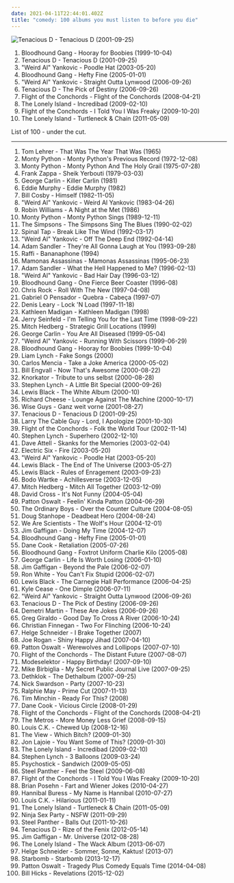 ```yaml
---
date: 2021-04-11T22:44:01.402Z
title: "comedy: 100 albums you must listen to before you die"
---
```

![Tenacious D - Tenacious D (2001-09-25)](http://coverartarchive.org/release/d1cc351e-add4-34ec-b411-4c52cb432727/13560319379-500.jpg "Tenacious D - Tenacious D (2001-09-25)")
<ol class="albums">
<li data-cover="http://coverartarchive.org/release/9cc4a6cf-e830-4971-abe9-1af4f17061e3/9628896082-500.jpg" data-tags="rock, alternative, alternative rock" role="button">Bloodhound Gang - Hooray for Boobies (1999-10-04)</li>
<li data-cover="http://coverartarchive.org/release/d1cc351e-add4-34ec-b411-4c52cb432727/13560319379-500.jpg" data-tags="rock, comedy" role="button">Tenacious D - Tenacious D (2001-09-25)</li>
<li data-cover="http://coverartarchive.org/release/79f3d75d-40d6-3aea-8167-06f5459fc2bb/14985678964-500.jpg" data-tags="comedy" role="button">"Weird Al" Yankovic - Poodle Hat (2003-05-20)</li>
<li data-cover="https://img.discogs.com/p8_cLCOZTh4qyzbyLYxSmBIJSRs=/fit-in/250x250/filters:strip_icc():format(jpeg):mode_rgb():quality(90)/discogs-images/R-2351207-1278866751.jpeg.jpg" data-tags="alternative, rock, comedy" role="button">Bloodhound Gang - Hefty Fine (2005-01-01)</li>
<li data-cover="http://coverartarchive.org/release/838aecec-8a2c-43fd-8036-9016f8d78aa0/5121395588-500.jpg" data-tags="comedy" role="button">"Weird Al" Yankovic - Straight Outta Lynwood (2006-09-26)</li>
<li data-cover="http://coverartarchive.org/release/b601a51c-fd3b-41cd-9d78-29efde7a3ffa/3160865970-500.jpg" data-tags="rock, comedy" role="button">Tenacious D - The Pick of Destiny (2006-09-26)</li>
<li data-cover="https://via.placeholder.com/450" data-tags="comedy" role="button">Flight of the Conchords - Flight of the Conchords (2008-04-21)</li>
<li data-cover="http://coverartarchive.org/release/e74d81e5-7e35-4566-9722-aeb9a796beae/9813552225-500.jpg" data-tags="comedy" role="button">The Lonely Island - Incredibad (2009-02-10)</li>
<li data-cover="http://coverartarchive.org/release/8eaad0e2-0905-469c-8b81-2f207e9137a0/4676356474-500.jpg" data-tags="comedy" role="button">Flight of the Conchords - I Told You I Was Freaky (2009-10-20)</li>
<li data-cover="http://coverartarchive.org/release/ca702568-c353-44f4-86e8-9fc3b5b1f104/10964780293-500.jpg" data-tags="comedy" role="button">The Lonely Island - Turtleneck & Chain (2011-05-09)</li>
</ol>
List of 100 - under the cut.
<!-- more -->

_________________

<ol class="albums">
<li data-cover="http://coverartarchive.org/release/b9e76f86-e868-3817-ab2b-133a71d330c6/27475468077-500.jpg" data-tags="comedy" role="button">
Tom Lehrer - That Was The Year That Was (1965)
</li>
<li data-cover="https://img.discogs.com/UiGwLpmsYId3ZnagQfyTLLABCUI=/fit-in/500x500/filters:strip_icc():format(jpeg):mode_rgb():quality(90)/discogs-images/R-5875285-1405112043-9513.jpeg.jpg" data-tags="comedy" role="button">
Monty Python - Monty Python's Previous Record (1972-12-08)
</li>
<li data-cover="https://via.placeholder.com/450" data-tags="soundtrack, comedy, monty python" role="button">
Monty Python - Monty Python And The Holy Grail (1975-07-28)
</li>
<li data-cover="http://coverartarchive.org/release/e673b9fa-1126-4094-9343-8c8aaa28e88a/26394283472-500.jpg" data-tags="rock" role="button">
Frank Zappa - Sheik Yerbouti (1979-03-03)
</li>
<li data-cover="https://img.discogs.com/3dZyLnwxjgWOCcwzGsXQ8ztVpuE=/fit-in/600x596/filters:strip_icc():format(jpeg):mode_rgb():quality(90)/discogs-images/R-4263175-1360083590-4766.jpeg.jpg" data-tags="comedy" role="button">
George Carlin - Killer Carlin (1981)
</li>
<li data-cover="https://img.discogs.com/pS_tlTcCbqc5suQF0HKMzIw0m_8=/fit-in/240x240/filters:strip_icc():format(jpeg):mode_rgb():quality(90)/discogs-images/R-705273-1152483199.jpeg.jpg" data-tags="comedy" role="button">
Eddie Murphy - Eddie Murphy (1982)
</li>
<li data-cover="https://via.placeholder.com/450" data-tags="comedy" role="button">
Bill Cosby - Himself (1982-11-05)
</li>
<li data-cover="https://via.placeholder.com/450" data-tags="comedy" role="button">
"Weird Al" Yankovic - Weird Al Yankovic (1983-04-26)
</li>
<li data-cover="https://via.placeholder.com/450" data-tags="comedy, stand-up" role="button">
Robin Williams - A Night at the Met (1986)
</li>
<li data-cover="https://img.discogs.com/rvhYpR9vwuSGNUzpIVRNdG58sS8=/fit-in/600x600/filters:strip_icc():format(jpeg):mode_rgb():quality(90)/discogs-images/R-600834-1183286497.jpeg.jpg" data-tags="comedy" role="button">
Monty Python - Monty Python Sings (1989-12-11)
</li>
<li data-cover="https://img.discogs.com/nKvU-PeqCLF6Ny4VCySeMfLEsxg=/fit-in/600x597/filters:strip_icc():format(jpeg):mode_rgb():quality(90)/discogs-images/R-972997-1185325725.jpeg.jpg" data-tags="comedy, soundtrack, blues" role="button">
The Simpsons - The Simpsons Sing The Blues (1990-02-02)
</li>
<li data-cover="https://img.discogs.com/stBYKRz1YquMsfSLKdc3AEMFlNI=/fit-in/500x498/filters:strip_icc():format(jpeg):mode_rgb():quality(90)/discogs-images/R-1848755-1300924789.jpeg.jpg" data-tags="comedy" role="button">
Spinal Tap - Break Like The Wind (1992-03-17)
</li>
<li data-cover="http://coverartarchive.org/release/9a649759-c3af-48ae-8e52-e159965eb262/6290570162-500.jpg" data-tags="comedy" role="button">
"Weird Al" Yankovic - Off The Deep End (1992-04-14)
</li>
<li data-cover="http://coverartarchive.org/release/55f73dc4-aecd-4d61-ac11-9091eb67bc41/11196133071-500.jpg" data-tags="comedy" role="button">
Adam Sandler - They're All Gonna Laugh at You (1993-09-28)
</li>
<li data-cover="http://coverartarchive.org/release/6318d3f5-3641-4009-b084-cfa1878dc0d2/9885679918-500.jpg" data-tags="metal, canadian, comedy, humour, humor, childrens, lolcore" role="button">
Raffi - Bananaphone (1994)
</li>
<li data-cover="http://coverartarchive.org/release/9afdbf41-9cfb-4318-9bab-0d67c5973958/18297764373-500.jpg" data-tags="mamonas assassinas, brazilian, rock, 90s" role="button">
Mamonas Assassinas - Mamonas Assassinas (1995-06-23)
</li>
<li data-cover="http://coverartarchive.org/release/e5abdef9-36e7-321d-90c8-29e6faacb9e8/19260323889-500.jpg" data-tags="rock, comedy" role="button">
Adam Sandler - What the Hell Happened to Me? (1996-02-13)
</li>
<li data-cover="https://img.discogs.com/swEDQCs15fjf3ycN6QzfkM_75ck=/fit-in/600x949/filters:strip_icc():format(jpeg):mode_rgb():quality(90)/discogs-images/R-2886270-1561646532-5798.jpeg.jpg" data-tags="comedy" role="button">
"Weird Al" Yankovic - Bad Hair Day (1996-03-12)
</li>
<li data-cover="https://img.discogs.com/8nkM00XOwCfXgXcNbAIWfFLPDIU=/fit-in/599x503/filters:strip_icc():format(jpeg):mode_rgb():quality(90)/discogs-images/R-3798511-1349549053-9234.jpeg.jpg" data-tags="alternative rock, rock, alternative" role="button">
Bloodhound Gang - One Fierce Beer Coaster (1996-08)
</li>
<li data-cover="http://coverartarchive.org/release/b1a3ba8e-5e3e-4d93-97e7-728b985c9624/10806329522-500.jpg" data-tags="spoken word, comedy, humor, funny, stand-up, standup, comedian, stand up, stand-up comedy, standup comedy, stand up comedy, snl, comedy central, saturday night live, huggy, allmusicr, allmusicc, getthisalbum" role="button">
Chris Rock - Roll With The New (1997-04-08)
</li>
<li data-cover="http://coverartarchive.org/release/0202e76d-5859-4e4d-b26e-7ea828ca0962/5459181140-500.jpg" data-tags="hip hop, political, comedy, brazilian, parody, pop rap, sarcastic, conscious hip hop, pagode, comedy rap" role="button">
Gabriel O Pensador - Quebra - Cabeça (1997-07)
</li>
<li data-cover="http://coverartarchive.org/release/0052d858-ec26-48cd-bc52-0ddd9dd275fb/24397212007-500.jpg" data-tags="comedy, humor" role="button">
Denis Leary - Lock 'N Load (1997-11-18)
</li>
<li data-cover="https://img.discogs.com/frP3Kx_uq72aDuY3pTrR6_DyIfk=/fit-in/600x589/filters:strip_icc():format(jpeg):mode_rgb():quality(90)/discogs-images/R-14631416-1578539272-6840.jpeg.jpg" data-tags="comedy" role="button">
Kathleen Madigan - Kathleen Madigan (1998)
</li>
<li data-cover="http://coverartarchive.org/release/3a860bab-cacf-4809-bb8c-7cdb5a8e4c08/3772985033-500.jpg" data-tags="comedy, stand up, stand-up comedy" role="button">
Jerry Seinfeld - I'm Telling You for the Last Time (1998-09-22)
</li>
<li data-cover="http://coverartarchive.org/release/7a362876-84a2-4e96-b941-a1d1dd118445/16203893118-500.jpg" data-tags="comedy" role="button">
Mitch Hedberg - Strategic Grill Locations (1999)
</li>
<li data-cover="http://coverartarchive.org/release/411fd137-4e9e-4b86-b81f-79d3a11bb1a9/19883974746-500.jpg" data-tags="comedy" role="button">
George Carlin - You Are All Diseased (1999-05-04)
</li>
<li data-cover="http://coverartarchive.org/release/3179b51f-fb47-35f7-8739-bc4c5a1c488f/2916747119-500.jpg" data-tags="comedy" role="button">
"Weird Al" Yankovic - Running With Scissors (1999-06-29)
</li>
<li data-cover="http://coverartarchive.org/release/9cc4a6cf-e830-4971-abe9-1af4f17061e3/9628896082-500.jpg" data-tags="rock, alternative, alternative rock" role="button">
Bloodhound Gang - Hooray for Boobies (1999-10-04)
</li>
<li data-cover="http://coverartarchive.org/release/a9ba5fb9-c0b1-4ba3-9531-bba2c561aab6/22805664465-500.jpg" data-tags="comedy" role="button">
Liam Lynch - Fake Songs (2000)
</li>
<li data-cover="https://via.placeholder.com/450" data-tags="spoken word, comedy, humour, humor, funny, stand-up, standup, comedian, stand up, stand-up comedy, standup comedy, stand up comedy, comedy central, take a joke amercia, tell the truth, allmusicm, allmusicc" role="button">
Carlos Mencia - Take a Joke America (2000-05-02)
</li>
<li data-cover="https://via.placeholder.com/450" data-tags="comedy, stand-up" role="button">
Bill Engvall - Now That's Awesome (2000-08-22)
</li>
<li data-cover="https://img.discogs.com/WlY6RcBtAclXLRjwmdBWwT4TrYg=/fit-in/600x600/filters:strip_icc():format(jpeg):mode_rgb():quality(90)/discogs-images/R-1025013-1213235451.jpeg.jpg" data-tags="metal, rock, comedy, industrial metal, fun metal, knorkator" role="button">
Knorkator - Tribute to uns selbst (2000-08-28)
</li>
<li data-cover="https://via.placeholder.com/450" data-tags="comedy" role="button">
Stephen Lynch - A Little Bit Special (2000-09-26)
</li>
<li data-cover="https://img.discogs.com/CIHOyN5N6KnKszHoiMGPa5PRjx4=/fit-in/600x591/filters:strip_icc():format(jpeg):mode_rgb():quality(90)/discogs-images/R-1349670-1496452153-7809.jpeg.jpg" data-tags="comedy, stand-up" role="button">
Lewis Black - The White Album (2000-10)
</li>
<li data-cover="http://coverartarchive.org/release/4fecbf14-179d-41fb-9a39-7eb44a4c4634/15556280068-500.jpg" data-tags="lounge" role="button">
Richard Cheese - Lounge Against The Machine (2000-10-17)
</li>
<li data-cover="http://coverartarchive.org/release/2748414e-5f9d-470b-b748-9f98e6f51581/22141635600-500.jpg" data-tags="deutsch, comedy, german, a capella" role="button">
Wise Guys - Ganz weit vorne (2001-08-27)
</li>
<li data-cover="http://coverartarchive.org/release/d1cc351e-add4-34ec-b411-4c52cb432727/13560319379-500.jpg" data-tags="rock, comedy" role="button">
Tenacious D - Tenacious D (2001-09-25)
</li>
<li data-cover="http://coverartarchive.org/release/4e77478b-eeca-4fdc-9b44-a213a6b64acf/4656660822-500.jpg" data-tags="spoken word, comedy, humour, humor, funny, stand-up, standup, comedian, stand up, stand-up comedy, standup comedy, stand up comedy, comedy central, blue collar, blue collar comedy, funny album covers, blue collar comedy tour, allmusicl" role="button">
Larry The Cable Guy - Lord, I Apologize (2001-10-30)
</li>
<li data-cover="http://coverartarchive.org/release/41c58eb5-c31d-46ce-9fda-dffc2c35cf75/13632205461-500.jpg" data-tags="comedy" role="button">
Flight of the Conchords - Folk the World Tour (2002-11-14)
</li>
<li data-cover="https://via.placeholder.com/450" data-tags="comedy" role="button">
Stephen Lynch - Superhero (2002-12-10)
</li>
<li data-cover="http://coverartarchive.org/release/d69eb24f-b9aa-4683-8c69-d29d5fd8e5a9/9436016741-500.jpg" data-tags="comedy, stand-up" role="button">
Dave Attell - Skanks for the Memories (2003-02-04)
</li>
<li data-cover="https://img.discogs.com/eMQQeWN88L92aQyCEfAU2kIQNJk=/fit-in/528x534/filters:strip_icc():format(jpeg):mode_rgb():quality(90)/discogs-images/R-376779-1128950534.jpeg.jpg" data-tags="rock, indie, disco rock" role="button">
Electric Six - Fire (2003-05-20)
</li>
<li data-cover="http://coverartarchive.org/release/79f3d75d-40d6-3aea-8167-06f5459fc2bb/14985678964-500.jpg" data-tags="comedy" role="button">
"Weird Al" Yankovic - Poodle Hat (2003-05-20)
</li>
<li data-cover="http://coverartarchive.org/release/7d3e58ba-633c-4314-af46-49402436ea1f/15800453103-500.jpg" data-tags="comedy" role="button">
Lewis Black - The End of The Universe (2003-05-27)
</li>
<li data-cover="http://coverartarchive.org/release/3f98da90-6f32-4f17-986c-a5b0d3aeada5/15055776877-500.jpg" data-tags="comedy, stand-up" role="button">
Lewis Black - Rules of Enragement (2003-09-23)
</li>
<li data-cover="http://coverartarchive.org/release/059b1891-02c9-4c79-acc0-e8008661bc94/27543867154-500.jpg" data-tags="comedy" role="button">
Bodo Wartke - Achillesverse (2003-12-05)
</li>
<li data-cover="http://coverartarchive.org/release/e01ccba2-048d-4eb0-8d89-514d6594f76b/27544488471-500.jpg" data-tags="comedy" role="button">
Mitch Hedberg - Mitch All Together (2003-12-09)
</li>
<li data-cover="https://via.placeholder.com/450" data-tags="comedy" role="button">
David Cross - It's Not Funny (2004-05-04)
</li>
<li data-cover="https://via.placeholder.com/450" data-tags="comedy, stand-up, fantastic comedy albums" role="button">
Patton Oswalt - Feelin' Kinda Patton (2004-06-29)
</li>
<li data-cover="http://coverartarchive.org/release/03902c46-d06b-452b-b76b-889982f0a166/25695956075-500.jpg" data-tags="indie, british, punk, alternative, post-punk" role="button">
The Ordinary Boys - Over the Counter Culture (2004-08-05)
</li>
<li data-cover="https://img.discogs.com/XnUewdi7XoLT440N7-CN5-H54p8=/fit-in/352x497/filters:strip_icc():format(jpeg):mode_rgb():quality(90)/discogs-images/R-2870415-1304911919.jpeg.jpg" data-tags="comedy, stand-up" role="button">
Doug Stanhope - Deadbeat Hero (2004-08-24)
</li>
<li data-cover="http://coverartarchive.org/release/6e5adb4d-68a8-493d-be9c-095286bab959/2981060202-500.jpg" data-tags="indie rock" role="button">
We Are Scientists - The Wolf's Hour (2004-12-01)
</li>
<li data-cover="http://coverartarchive.org/release/a5226cf6-cefe-4017-b2b5-4976c32d7a9a/9436020974-500.jpg" data-tags="comedy, stand-up" role="button">
Jim Gaffigan - Doing My Time (2004-12-07)
</li>
<li data-cover="https://img.discogs.com/p8_cLCOZTh4qyzbyLYxSmBIJSRs=/fit-in/250x250/filters:strip_icc():format(jpeg):mode_rgb():quality(90)/discogs-images/R-2351207-1278866751.jpeg.jpg" data-tags="alternative, rock, comedy" role="button">
Bloodhound Gang - Hefty Fine (2005-01-01)
</li>
<li data-cover="http://coverartarchive.org/release/f0b0e961-6a14-4538-99d4-a10ad29017f5/8093681591-500.jpg" data-tags="comedy" role="button">
Dane Cook - Retaliation (2005-07-26)
</li>
<li data-cover="http://coverartarchive.org/release/955b3795-9ece-4519-9652-ea879620b27f/13009776511-500.jpg" data-tags="comedy" role="button">
Bloodhound Gang - Foxtrot Uniform Charlie Kilo (2005-08)
</li>
<li data-cover="http://coverartarchive.org/release/28c2eb88-5e7f-45fb-8bd5-a47715384979/25413545820-500.jpg" data-tags="comedy" role="button">
George Carlin - Life Is Worth Losing (2006-01-10)
</li>
<li data-cover="https://img.discogs.com/wdxEs4AJXp867Jakhzj0RlL5FN4=/fit-in/600x531/filters:strip_icc():format(jpeg):mode_rgb():quality(90)/discogs-images/R-670428-1495594011-3480.jpeg.jpg" data-tags="comedy" role="button">
Jim Gaffigan - Beyond the Pale (2006-02-07)
</li>
<li data-cover="https://img.discogs.com/uIX58kDKC91WZIRaB9wOOUc2GZs=/fit-in/420x593/filters:strip_icc():format(jpeg):mode_rgb():quality(90)/discogs-images/R-2161664-1267481590.jpeg.jpg" data-tags="comedy, stand-up" role="button">
Ron White - You Can't Fix Stupid (2006-02-07)
</li>
<li data-cover="https://via.placeholder.com/450" data-tags="comedy" role="button">
Lewis Black - The Carnegie Hall Performance (2006-04-25)
</li>
<li data-cover="https://via.placeholder.com/450" data-tags="stand-up" role="button">
Kyle Cease - One Dimple (2006-07-11)
</li>
<li data-cover="http://coverartarchive.org/release/838aecec-8a2c-43fd-8036-9016f8d78aa0/5121395588-500.jpg" data-tags="comedy" role="button">
"Weird Al" Yankovic - Straight Outta Lynwood (2006-09-26)
</li>
<li data-cover="http://coverartarchive.org/release/b601a51c-fd3b-41cd-9d78-29efde7a3ffa/3160865970-500.jpg" data-tags="rock, comedy" role="button">
Tenacious D - The Pick of Destiny (2006-09-26)
</li>
<li data-cover="https://via.placeholder.com/450" data-tags="comedy, funny, stand-up" role="button">
Demetri Martin - These Are Jokes (2006-09-26)
</li>
<li data-cover="https://via.placeholder.com/450" data-tags="stand-up" role="button">
Greg Giraldo - Good Day To Cross A River (2006-10-24)
</li>
<li data-cover="https://via.placeholder.com/450" data-tags="stand-up" role="button">
Christian Finnegan - Two For Flinching (2006-10-24)
</li>
<li data-cover="http://coverartarchive.org/release/1a2091d2-70eb-4464-8a32-67488a85a312/19499347108-500.jpg" data-tags="jazz, comedy, helge schneider" role="button">
Helge Schneider - I Brake Together (2007)
</li>
<li data-cover="https://via.placeholder.com/450" data-tags="spoken word, comedy, stand-up" role="button">
Joe Rogan - Shiny Happy Jihad (2007-04-10)
</li>
<li data-cover="http://coverartarchive.org/release/f843ed4f-8e8a-41c3-8555-e01a1ecf2eb0/27544898643-500.jpg" data-tags="comedy" role="button">
Patton Oswalt - Werewolves and Lollipops (2007-07-10)
</li>
<li data-cover="https://img.discogs.com/T8utANq8MXWCH5GNg-KJPuxJJ6A=/fit-in/600x599/filters:strip_icc():format(jpeg):mode_rgb():quality(90)/discogs-images/R-1056126-1536182769-7526.jpeg.jpg" data-tags="comedy, guitar-based digi-bongo acapella-rap-funk-comedy folk duo" role="button">
Flight of the Conchords - The Distant Future (2007-08-07)
</li>
<li data-cover="http://coverartarchive.org/release/33570167-89d3-4084-bb4c-8a90cd0926de/16068681602-500.jpg" data-tags="electronic, idm, fun" role="button">
Modeselektor - Happy Birthday! (2007-09-10)
</li>
<li data-cover="https://via.placeholder.com/450" data-tags="comedy, stand-up" role="button">
Mike Birbiglia - My Secret Public Journal Live (2007-09-25)
</li>
<li data-cover="http://coverartarchive.org/release/3ff4e6a8-52a9-49a5-b264-986a772fdddf/996842836-500.jpg" data-tags="melodic death metal, death metal, blacker than the blackest black times infinity" role="button">
Dethklok - The Dethalbum (2007-09-25)
</li>
<li data-cover="https://img.discogs.com/gYhHxjYIW6Y4L4Gzdjwc7ckLNfY=/fit-in/592x518/filters:strip_icc():format(jpeg):mode_rgb():quality(90)/discogs-images/R-1222978-1201816871.jpeg.jpg" data-tags="comedy" role="button">
Nick Swardson - Party (2007-10-23)
</li>
<li data-cover="https://via.placeholder.com/450" data-tags="spoken word, comedy, humour, humor, funny, stand-up, standup, comedian, stand up, stand-up comedy, standup comedy, stand up comedy, comedy central" role="button">
Ralphie May - Prime Cut (2007-11-13)
</li>
<li data-cover="https://img.discogs.com/Nm4QEI8gsQ6TfN4UTdRPhrIYoWM=/fit-in/600x534/filters:strip_icc():format(jpeg):mode_rgb():quality(90)/discogs-images/R-3901811-1348615000-3997.jpeg.jpg" data-tags="australian, piano, comedy" role="button">
Tim Minchin - Ready For This? (2008)
</li>
<li data-cover="http://coverartarchive.org/release/1b65338b-6702-40ca-93e2-d5fd71a0a495/9908959141-500.jpg" data-tags="comedy, standup comedy" role="button">
Dane Cook - Vicious Circle (2008-01-29)
</li>
<li data-cover="https://via.placeholder.com/450" data-tags="comedy" role="button">
Flight of the Conchords - Flight of the Conchords (2008-04-21)
</li>
<li data-cover="https://img.discogs.com/F6pugXgrfiEKktJos1EQvw3Hcz4=/fit-in/455x455/filters:strip_icc():format(jpeg):mode_rgb():quality(90)/discogs-images/R-2760183-1299792396.jpeg.jpg" data-tags="comedy, revival, sting, midgets, oasis, moaning, complaining, self-important, mor, out of tune, special, sexist, paul weller, libertines, cockney, hard-fi, misogynistic, pete doherty, can't sing, wannabes, landfill indie, self-righteous, hates women, pub-rock, capitalist, mockney, i might like this, tories, lad-rock, anti-feminist, blokey, post-oasis, epic-fail, arrogant singer, comercialist, tory boys, x factor hopefuls" role="button">
The Metros - More Money Less Grief (2008-09-15)
</li>
<li data-cover="https://via.placeholder.com/450" data-tags="comedy" role="button">
Louis C.K. - Chewed Up (2008-12-16)
</li>
<li data-cover="http://coverartarchive.org/release/82b09f52-6dd4-4513-bff7-80b267c9aa00/18830649233-500.jpg" data-tags="indie" role="button">
The View - Which Bitch? (2009-01-30)
</li>
<li data-cover="http://coverartarchive.org/release/8b63e036-f464-42af-8434-452a0aea9048/5096803494-500.jpg" data-tags="comedy" role="button">
Jon Lajoie - You Want Some of This? (2009-01-30)
</li>
<li data-cover="http://coverartarchive.org/release/e74d81e5-7e35-4566-9722-aeb9a796beae/9813552225-500.jpg" data-tags="comedy" role="button">
The Lonely Island - Incredibad (2009-02-10)
</li>
<li data-cover="https://via.placeholder.com/450" data-tags="comedy" role="button">
Stephen Lynch - 3 Balloons (2009-03-24)
</li>
<li data-cover="http://coverartarchive.org/release/3b27f072-53e1-41ca-88c3-c20788e19839/2924119522-500.jpg" data-tags="comedy, comedy metal, foodcore" role="button">
Psychostick - Sandwich (2009-05-05)
</li>
<li data-cover="http://coverartarchive.org/release/a14bb909-c0d7-4b5a-9d56-38682f035347/1075985212-500.jpg" data-tags="hair metal, glam metal, heavy metal" role="button">
Steel Panther - Feel the Steel (2009-06-08)
</li>
<li data-cover="http://coverartarchive.org/release/8eaad0e2-0905-469c-8b81-2f207e9137a0/4676356474-500.jpg" data-tags="comedy" role="button">
Flight of the Conchords - I Told You I Was Freaky (2009-10-20)
</li>
<li data-cover="http://coverartarchive.org/release/50bab0df-1762-49d2-b766-f6b20b63394c/3225570861-500.jpg" data-tags="metal, comedy, stand-up comedy, allmusicb, allmusicp" role="button">
Brian Posehn - Fart and Wiener Jokes (2010-04-27)
</li>
<li data-cover="http://coverartarchive.org/release/5f9c1e69-ea54-401c-9157-55366794af2a/7940878656-500.jpg" data-tags="comedy" role="button">
Hannibal Buress - My Name is Hannibal (2010-07-27)
</li>
<li data-cover="https://img.discogs.com/q3iRD8iwvFACY0RbVuAuSwgtIcc=/fit-in/596x819/filters:strip_icc():format(jpeg):mode_rgb():quality(90)/discogs-images/R-2646730-1294791839.jpeg.jpg" data-tags="comedy, wf" role="button">
Louis C.K. - Hilarious (2011-01-11)
</li>
<li data-cover="http://coverartarchive.org/release/ca702568-c353-44f4-86e8-9fc3b5b1f104/10964780293-500.jpg" data-tags="comedy" role="button">
The Lonely Island - Turtleneck & Chain (2011-05-09)
</li>
<li data-cover="http://coverartarchive.org/release/30f9060a-f2e7-40c8-9723-7ac62efc07a8/18290116181-500.jpg" data-tags="comedy, youtube" role="button">
Ninja Sex Party - NSFW (2011-09-29)
</li>
<li data-cover="https://img.discogs.com/NHlIhOLt6Oe2WihQ5CbADOkR-fA=/fit-in/600x590/filters:strip_icc():format(jpeg):mode_rgb():quality(90)/discogs-images/R-3409360-1479847658-3626.jpeg.jpg" data-tags="glam metal" role="button">
Steel Panther - Balls Out (2011-10-26)
</li>
<li data-cover="http://coverartarchive.org/release/f127f560-c021-49e6-992c-be629566f025/948429328-500.jpg" data-tags="rock, hard rock" role="button">
Tenacious D - Rize of the Fenix (2012-05-14)
</li>
<li data-cover="http://coverartarchive.org/release/7ed41e0c-b744-44fe-b60f-45bc0b03f883/4844139638-500.jpg" data-tags="spoken word, comedy" role="button">
Jim Gaffigan - Mr. Universe (2012-08-28)
</li>
<li data-cover="http://coverartarchive.org/release/99090280-a977-470e-8a7b-f94d98346dbd/4294738755-500.jpg" data-tags="comedy" role="button">
The Lonely Island - The Wack Album (2013-06-07)
</li>
<li data-cover="https://img.discogs.com/a6B7lojsdVg50o0d6z9kJvr5xSQ=/fit-in/240x240/filters:strip_icc():format(jpeg):mode_rgb():quality(90)/discogs-images/R-4771205-1375006213-3044.jpeg.jpg" data-tags="jazz, deutsch, comedy, german, male vocalist" role="button">
Helge Schneider - Sommer, Sonne, Kaktus! (2013-07)
</li>
<li data-cover="http://coverartarchive.org/release/ce1adb07-6bf7-4a45-83d8-d7220c4a473a/6015501620-500.jpg" data-tags="rap, comedy, synthpop, video games" role="button">
Starbomb - Starbomb (2013-12-17)
</li>
<li data-cover="http://coverartarchive.org/release/9098c6ed-2e00-41d0-979b-49c172ed9210/7084652970-500.jpg" data-tags="comedy, stand up" role="button">
Patton Oswalt - Tragedy Plus Comedy Equals Time (2014-04-08)
</li>
<li data-cover="https://via.placeholder.com/450" data-tags="comedy" role="button">
Bill Hicks - Revelations (2015-12-02)
</li>
</ol>
